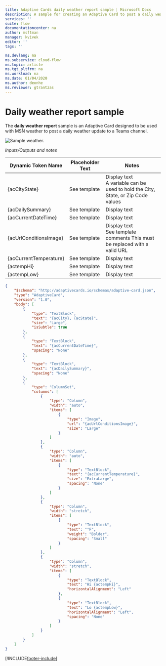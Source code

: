 ```yaml
---
title: Adaptive Cards daily weather report sample | Microsoft Docs
description: A sample for creating an Adaptive Card to post a daily weather update to a Teams channel
services: ''
suite: flow
documentationcenter: na
author: msftman
manager: kvivek
editor: ''
tags: ''

ms.devlang: na
ms.subservice: cloud-flow
ms.topic: article
ms.tgt_pltfrm: na
ms.workload: na
ms.date: 01/04/2020
ms.author: deonhe
ms.reviewer: gtrantzas
---
```


# Daily weather report sample

The **daily weather report** sample is an Adaptive Card designed to be used with MSN weather to post a daily weather update to a Teams channel.

![Sample weather.](media/adaptive-cards/weather.png)

*Inputs/Outputs and notes*

| Dynamic Token Name     | Placeholder Text | Notes                                                                         |
|------------------------|------------------|--------------------------------------------------------------------------------|
| {acCityState}          | See template     | Display text <br>  A variable can be used to hold the City, State, or Zip Code values                                                                   |
| {acDailySummary}       | See template     | Display text                                                                   |
| {acCurrentDateTime}    | See template     | Display text                                                                   |
| {acUrlConditionsImage} | See template     | Display text  <br> See template comments This must be replaced with a valid URL                                                                 |
| {acCurrentTemperature} | See template     | Display text                                                                   |
| {actempHi}             | See template     | Display text                                                                   |
| {actempLow}            | See template     | Display text                                                                   |


``` json
{
    "$schema": "http://adaptivecards.io/schemas/adaptive-card.json",
    "type": "AdaptiveCard",
    "version": "1.0",
    "body": [
        {
            "type": "TextBlock",
            "text": "{acCity}, {acState}",
            "size": "Large",
            "isSubtle": true
        },
        {
            "type": "TextBlock",
            "text": "{acCurrentDateTime}",
            "spacing": "None"
        },
        {
            "type": "TextBlock",
            "text": "{acDailySummary}",
            "spacing": "None"
        },
        {
            "type": "ColumnSet",
            "columns": [
                {
                    "type": "Column",
                    "width": "auto",
                    "items": [
                        {
                            "type": "Image",
                            "url": "{acUrlConditionsImage}",
                            "size": "Large"
                        }
                    ]
                },
                {
                    "type": "Column",
                    "width": "auto",
                    "items": [
                        {
                            "type": "TextBlock",
                            "text": "{acCurrentTemperature}",
                            "size": "ExtraLarge",
                            "spacing": "None"
                        }
                    ]
                },
                {
                    "type": "Column",
                    "width": "stretch",
                    "items": [
                        {
                            "type": "TextBlock",
                            "text": "°F",
                            "weight": "Bolder",
                            "spacing": "Small"
                        }
                    ]
                },
                {
                    "type": "Column",
                    "width": "stretch",
                    "items": [
                        {
                            "type": "TextBlock",
                            "text": "Hi {actempHi}",
                            "horizontalAlignment": "Left"
                        },
                        {
                            "type": "TextBlock",
                            "text": "Lo {actempLow}",
                            "horizontalAlignment": "Left",
                            "spacing": "None"
                        }
                    ]
                }
            ]
        }
    ]
}
```


[!INCLUDE[footer-include](includes/footer-banner.md)]